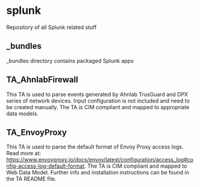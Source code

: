 # splunk
Repository of all Splunk related stuff

## _bundles
_bundles directory contains packaged Splunk apps

## TA_AhnlabFirewall
This TA is used to parse events generated by Ahnlab TrusGuard and DPX series of network devices. Input configuration is not included and need to be created manually. The TA is CIM compliant and mapped to appropriate data models.

## TA_EnvoyProxy
This TA is used to parse the default format of Envoy Proxy access logs. Read more at: https://www.envoyproxy.io/docs/envoy/latest/configuration/access_log#config-access-log-default-format. The TA is CIM compliant and mapped to Web Data Model. Further info and installation instructions can be found in the TA README file.
